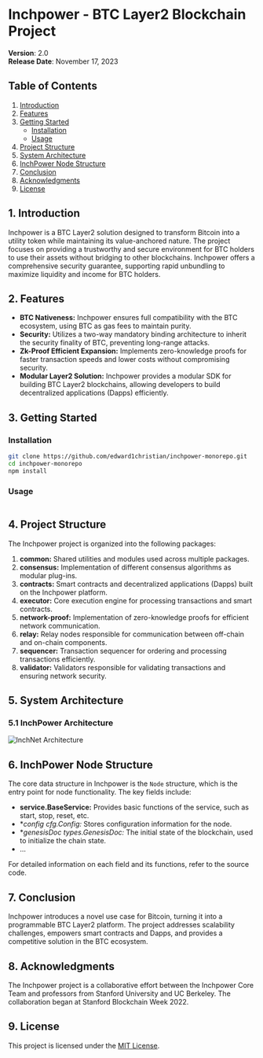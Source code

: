 # Inchpower - BTC Layer2 Blockchain Project

**Version**: 2.0  
**Release Date**: November 17, 2023

## Table of Contents

1. [Introduction](#1-introduction)
2. [Features](#2-features)
3. [Getting Started](#3-getting-started)
    - [Installation](#installation)
    - [Usage](#usage)
4. [Project Structure](#4-project-structure)
5. [System Architecture](#5-system-architecture)
6. [InchPower Node Structure](#6-node-structure)
7. [Conclusion](#7-conclusion)
8. [Acknowledgments](#8-acknowledgments)
9. [License](#9-license)

## 1. Introduction

Inchpower is a BTC Layer2 solution designed to transform Bitcoin into a utility token while maintaining its value-anchored nature. The project focuses on providing a trustworthy and secure environment for BTC holders to use their assets without bridging to other blockchains. Inchpower offers a comprehensive security guarantee, supporting rapid unbundling to maximize liquidity and income for BTC holders.

## 2. Features

- **BTC Nativeness:** Inchpower ensures full compatibility with the BTC ecosystem, using BTC as gas fees to maintain purity.
- **Security:** Utilizes a two-way mandatory binding architecture to inherit the security finality of BTC, preventing long-range attacks.
- **Zk-Proof Efficient Expansion:** Implements zero-knowledge proofs for faster transaction speeds and lower costs without compromising security.
- **Modular Layer2 Solution:** Inchpower provides a modular SDK for building BTC Layer2 blockchains, allowing developers to build decentralized applications (Dapps) efficiently.

## 3. Getting Started

### Installation


```bash
git clone https://github.com/edward1christian/inchpower-monorepo.git
cd inchpower-monorepo
npm install 
```
### Usage

```bash
```
## 4. Project Structure

The Inchpower project is organized into the following packages:

1. **common:** Shared utilities and modules used across multiple packages.
2. **consensus:** Implementation of different consensus algorithms as modular plug-ins.
3. **contracts:** Smart contracts and decentralized applications (Dapps) built on the Inchpower platform.
4. **executor:** Core execution engine for processing transactions and smart contracts.
5. **network-proof:** Implementation of zero-knowledge proofs for efficient network communication.
6. **relay:** Relay nodes responsible for communication between off-chain and on-chain components.
7. **sequencer:** Transaction sequencer for ordering and processing transactions efficiently.
8. **validator:** Validators responsible for validating transactions and ensuring network security.

## 5. System Architecture

### 5.1 InchPower Architecture

![InchNet Architecture](./path/to/inchnet-architecture.png)

## 6. InchPower Node Structure

The core data structure in Inchpower is the `Node` structure, which is the entry point for node functionality. The key fields include:

- **service.BaseService:** Provides basic functions of the service, such as start, stop, reset, etc.
- **config *cfg.Config:** Stores configuration information for the node.
- **genesisDoc *types.GenesisDoc:** The initial state of the blockchain, used to initialize the chain state.
- ...

For detailed information on each field and its functions, refer to the source code.

## 7. Conclusion

Inchpower introduces a novel use case for Bitcoin, turning it into a programmable BTC Layer2 platform. The project addresses scalability challenges, empowers smart contracts and Dapps, and provides a competitive solution in the BTC ecosystem.

## 8. Acknowledgments

The Inchpower project is a collaborative effort between the Inchpower Core Team and professors from Stanford University and UC Berkeley. The collaboration began at Stanford Blockchain Week 2022.

## 9. License

This project is licensed under the [MIT License](./LICENSE).
